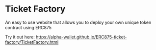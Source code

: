# Ticket Factory
An easy to use website that allows you to deploy your own unique token contract using ERC875

Try it out here: https://alpha-wallet.github.io/ERC875-ticket-factory/TicketFactory.html
